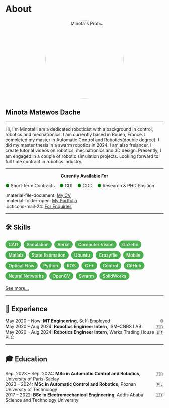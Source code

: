 # About

<p align="center">
  <img src="../assets/Minota.jpg" alt="Minota's Profile" width="250"
       style="border-radius: 50%; object-fit: cover;" />
</p>

## **Minota Matewos Dache**
---
Hi, I'm Minota! I am a dedicated roboticist with a background in control, robotics and mechatronics. I am currently based in Rouen, France. I completed my master in Automatic Control and Robotics(double degree). I did my master thesis in a swarm robotics in 2024. I am also frelancer, I create tutorial videos on robotics, mechatronics and 3D design. Presently, I am engaged in a couple of robotic simulation projects. Looking forward to full time contract in robotics industry.

---

<p align="center"><strong>Curently Available For </strong></p>


<p>
  <span style="color: green;">●</span> Short-term Contracts &nbsp;&nbsp;
  <span style="color: green;">●</span> CDI &nbsp;&nbsp;
  <span style="color: green;">●</span> CDD &nbsp;&nbsp;
  <span style="color: green;">●</span> Research & PHD Position
</p>



:material-file-document:  [My CV](../assets/CV%20basic%20Minota%20M%20Dache.pdf)  
:material-folder-open:  [My Portfolio](Projects.md)  
:octicons-mail-24:  [For Enquiries](mailto:minotadache@gmail.com)




---


## 🛠️ Skills

<style>
.skill-badge {
  display: inline-block;
  background-color: #4CAF50; /* green */
  color: white;
  padding: 4px 10px;
  margin: 4px 4px 4px 0;
  border-radius: 999px;
  font-size: 14px;
  font-weight: 500;
}
</style>

<p>
  <span class="skill-badge">CAD</span>
  <span class="skill-badge">Simulation</span>
  <span class="skill-badge">Aerial</span>
  <span class="skill-badge">Computer Vision</span>
  <span class="skill-badge">Gazebo</span>
  <span class="skill-badge">Matlab</span>
  <span class="skill-badge">State Estimation</span>
  <span class="skill-badge">Ubuntu</span>
  <span class="skill-badge">Crazyflie</span>
  <span class="skill-badge">Mobile</span>
  <span class="skill-badge">Optical Flow</span>
  <span class="skill-badge">Python</span>
  <span class="skill-badge">ROS</span>
  <span class="skill-badge">C++</span>
  <span class="skill-badge">Control</span>
  <span class="skill-badge">GitHub</span>
  <span class="skill-badge">Neural Networks</span>
  <span class="skill-badge">OpenCV</span>
  <span class="skill-badge">Swarm</span>
  <span class="skill-badge">SolidWorks</span>
</p>

  [See more...](Projects.md)


---

## 💼 Experience

<div style="display: flex; justify-content: space-between;">
  <span>May 2020 – Now: <strong>MT Engineering</strong>, Self-Employed</span>
  <span>🌐</span>
</div>

<div style="display: flex; justify-content: space-between;">
  <span>May 2020 – Aug 2024: <strong>Robotics Engineer Intern</strong>, ISM–CNRS LAB</span>
  <span>🇫🇷</span>
</div>

<div style="display: flex; justify-content: space-between;">
  <span>May 2020 – Aug 2024: <strong>Robotics Engineer Intern</strong>, Warka Trading House PLC</span>
  <span>🇪🇹</span>
</div>


---

## 🎓 Education
<div style="display: flex; justify-content: space-between;">
  <span>Sep. 2023 – Sep. 2024: <strong>MSc in Automatic Control and Robotics</strong>, University of Paris-Saclay</span>
  <span>🇫🇷</span>
</div>

<div style="display: flex; justify-content: space-between;">
  <span>2023 – 2024: <strong>MSc in Automatic Control and Robotics</strong>, Poznan University of Technology</span>
  <span>🇵🇱</span>
</div>

<div style="display: flex; justify-content: space-between;">
  <span>2017 – 2022: <strong>BSc in Electromechanical Engineering</strong>, Addis Ababa Science and Technology University</span>
  <span>🇪🇹</span>
</div>
